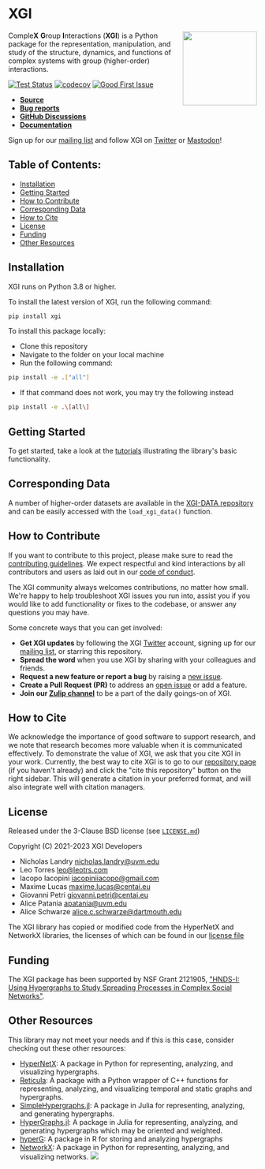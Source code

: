 # XGI
<img src='logo/logo.svg' width='150px' align="right" style="float:right;margin-left:10pt"></img>
Comple**X** **G**roup **I**nteractions (**XGI**) is a Python package for the representation, manipulation, and study of the structure, dynamics, and functions of complex systems with group (higher-order) interactions.

[![Test Status](https://github.com/xgi-org/xgi/workflows/test/badge.svg?branch=main)](https://github.com/xgi-org/xgi/actions?query=workflow%3A%22test%22)
[![codecov](https://codecov.io/gh/xgi-org/xgi/branch/main/graph/badge.svg?token=BI6TX2WDSG)](https://codecov.io/gh/xgi-org/xgi)
[![Good First Issue](https://img.shields.io/badge/contribute-Good%20First%20Issue-%232EBC4F)](https://github.com/xgi-org/xgi/issues?q=is%3Aopen+is%3Aissue+label%3A%22Good+First+Issue%22)

* [**Source**](../../)
* [**Bug reports**](../../issues)
* [**GitHub Discussions**](../../discussions)
* [**Documentation**](https://xgi.readthedocs.io/en/latest/)

Sign up for our [mailing list](http://eepurl.com/igE6ez) and follow XGI on [Twitter](https://twitter.com/xginets) or [Mastodon](https://mathstodon.xyz/@xginets)!

## Table of Contents:
  - [Installation](#installation)
  - [Getting Started](#getting-started)
  - [How to Contribute](#contributing)
  - [Corresponding Data](#corresponding-data)
  - [How to Cite](#how-to-cite)
  - [License](#license)
  - [Funding](#funding)
  - [Other Resources](#other-resources)


## Installation
XGI runs on Python 3.8 or higher.

To install the latest version of XGI, run the following command:
```sh
pip install xgi
```

To install this package locally:
* Clone this repository
* Navigate to the folder on your local machine
* Run the following command:
```sh
pip install -e .["all"]
```
* If that command does not work, you may try the following instead
````zsh
pip install -e .\[all\]
````


## Getting Started
To get started, take a look at the [tutorials](/tutorials/) illustrating the library's basic functionality.


## Corresponding Data
A number of higher-order datasets are available in the [XGI-DATA repository](https://gitlab.com/complexgroupinteractions/xgi-data) and can be easily accessed with the `load_xgi_data()` function.


## How to Contribute
If you want to contribute to this project, please make sure to read the
[contributing guidelines](CONTRIBUTING.md). We expect respectful and kind interactions by all contributors and users as laid out in our [code of conduct](CODE_OF_CONDUCT.md).

The XGI community always welcomes contributions, no matter how small. We're happy to help troubleshoot XGI issues you run into, assist you if you would like to add functionality or fixes to the codebase, or answer any questions you may have.

Some concrete ways that you can get involved:

* **Get XGI updates** by following the XGI [Twitter](https://twitter.com/xginets) account, signing up for our [mailing list](http://eepurl.com/igE6ez), or starring this repository.
* **Spread the word** when you use XGI by sharing with your colleagues and friends.
* **Request a new feature or report a bug** by raising a [new issue](https://github.com/xgi-org/xgi/issues/new).
* **Create a Pull Request (PR)** to address an [open issue](../../issues) or add a feature.
* **Join our [Zulip channel](https://xgi.zulipchat.com/join/7agfwo7dh7jo56ppnk5kc23r/)** to be a part of the daily goings-on of XGI.


## How to Cite
We acknowledge the importance of good software to support research, and we note
that research becomes more valuable when it is communicated effectively. To
demonstrate the value of XGI, we ask that you cite XGI in your work.
Currently, the best way to cite XGI is to go to our
[repository page](../../) (if you haven't already) and
click the "cite this repository" button on the right sidebar. This will generate
a citation in your preferred format, and will also integrate well with citation managers.


## License
Released under the 3-Clause BSD license (see [`LICENSE.md`](LICENSE.md))

Copyright (C) 2021-2023 XGI Developers

* Nicholas Landry <nicholas.landry@uvm.edu>
* Leo Torres <leo@leotrs.com>
* Iacopo Iacopini <iacopiniiacopo@gmail.com>
* Maxime Lucas <maxime.lucas@centai.eu>
* Giovanni Petri <giovanni.petri@centai.eu>
* Alice Patania <apatania@uvm.edu>
* Alice Schwarze <alice.c.schwarze@dartmouth.edu>

The XGI library has copied or modified code from the HyperNetX and NetworkX libraries, the licenses of which can be found in our [license file](LICENSE.md)

## Funding
The XGI package has been supported by NSF Grant 2121905, ["HNDS-I: Using Hypergraphs to Study Spreading Processes in Complex Social Networks"](https://www.nsf.gov/awardsearch/showAward?AWD_ID=2121905).

## Other Resources
This library may not meet your needs and if this is this case, consider checking out these other resources:
* [HyperNetX](https://pnnl.github.io/HyperNetX): A package in Python for representing, analyzing, and visualizing hypergraphs.
* [Reticula](https://docs.reticula.network/): A package with a Python wrapper of C++ functions for representing, analyzing, and visualizing temporal and static graphs and hypergraphs.
* [SimpleHypergraphs.jl](https://pszufe.github.io/SimpleHypergraphs.jl/v0.1/): A package in Julia for representing, analyzing, and generating hypergraphs.
* [HyperGraphs.jl](https://github.com/lpmdiaz/HyperGraphs.jl): A package in Julia for representing, analyzing, and generating hypergraphs which may be oriented and weighted.
* [hyperG](https://cran.r-project.org/package=HyperG): A package in R for storing and analyzing hypergraphs
* [NetworkX](https://networkx.org/): A package in Python for representing, analyzing, and visualizing networks.
![](![https://github.com/acombretrenouard/xgi.git](![https://github.com/acombretrenouard/xgi.git](https://github.com/acombretrenouard/xgi.git)))